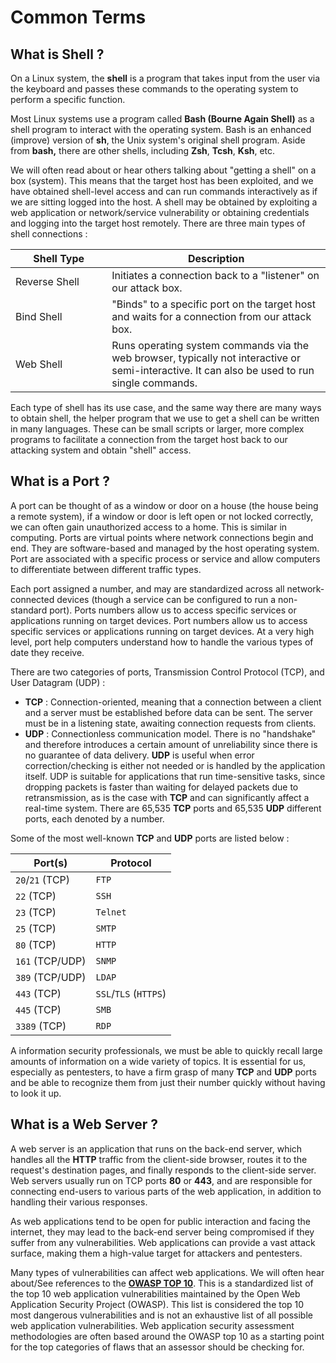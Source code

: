 # Common Terms

## What is Shell ?

On a Linux system, the **shell** is a program that takes input from the user via the keyboard and passes these commands to the operating system to perform a specific function.

Most Linux systems use a program called **Bash (Bourne Again Shell)** as a shell program to interact with the operating system. Bash is an enhanced (improve) version of **sh**, the Unix system's original shell program. Aside from **bash,** there are other shells, including **Zsh**, **Tcsh**, **Ksh**, etc.

We will often read about or hear others talking about "getting a shell" on a box (system). This means that the target host has been exploited, and we have obtained shell-level access and can run commands interactively as if we are sitting logged into the host. A shell may be obtained by exploiting a web application or network/service vulnerability or obtaining credentials and logging into the target host remotely. There are three main types of shell connections :&#x20;



<table><thead><tr><th width="174">Shell Type</th><th width="446">Description</th></tr></thead><tbody><tr><td>Reverse Shell</td><td>Initiates a connection back to a "listener" on our attack box.</td></tr><tr><td>Bind Shell</td><td>"Binds" to a specific port on the target host and waits for a connection from our attack box.</td></tr><tr><td>Web Shell</td><td>Runs operating system commands via the web browser, typically not interactive or semi-interactive. It can also be used to run single commands.</td></tr></tbody></table>

Each type of shell has its use case, and the same way there are many ways to obtain shell, the helper program that we use to get a shell can be written in many languages. These can be small scripts or larger, more complex programs to facilitate a connection from the target host back to our attacking system and obtain "shell" access.

## What is a Port ?

A port can be thought of as a window or door on a house (the house being a remote system), if a window or door is left open or not locked correctly, we can often gain unauthorized access to a home. This is similar in computing. Ports are virtual points where network connections begin and end.  They are software-based and managed by the host operating system. Port are associated with a specific process or service and allow computers to differentiate between different traffic types.

Each port assigned a number, and may are standardized across all network-connected devices (though a service can be configured to run a non-standard port). Ports numbers allow us to access specific services or applications running on target devices. Port numbers allow us to access specific services or applications running on target devices. At a very high level, port help computers understand how to handle the various types of date they receive.

There are two categories of ports, Transmission Control Protocol (TCP), and User Datagram (UDP) :&#x20;

* **TCP** : Connection-oriented, meaning that a connection between a client and a server must be established before data can be sent. The server must be in a listening state, awaiting connection requests from clients.
* **UDP** : Connectionless communication model. There is no "handshake" and therefore introduces a certain amount of unreliability since there is no guarantee of data delivery. **UDP** is useful when error correction/checking is either not needed or is handled by the application itself. UDP is suitable for applications that run time-sensitive tasks, since dropping packets is faster than waiting for delayed packets due to retransmission, as is the case with **TCP** and can significantly affect a real-time system. There are 65,535 **TCP** ports and 65,535 **UDP** different ports, each denoted by a number.

Some of the most well-known **TCP** and **UDP** ports are listed below  :&#x20;

| Port(s)         | Protocol              |
| --------------- | --------------------- |
| `20`/`21` (TCP) | `FTP`                 |
| `22` (TCP)      | `SSH`                 |
| `23` (TCP)      | `Telnet`              |
| `25` (TCP)      | `SMTP`                |
| `80` (TCP)      | `HTTP`                |
| `161` (TCP/UDP) | `SNMP`                |
| `389` (TCP/UDP) | `LDAP`                |
| `443` (TCP)     | `SSL`/`TLS` (`HTTPS`) |
| `445` (TCP)     | `SMB`                 |
| `3389` (TCP)    | `RDP`                 |

A information security professionals, we must be able to quickly recall large amounts of information on a wide variety of topics. It is essential for us, especially as pentesters, to have a firm grasp of many **TCP** and **UDP** ports and be able to recognize them from just their number quickly without having to look it up.

## What is a Web Server ?

A web server is an application that runs on the back-end server, which handles all the **HTTP** traffic from the client-side browser, routes it to the request's destination pages, and finally responds to the client-side server. Web servers usually run on TCP ports **80** or **443**, and are responsible for connecting end-users to various parts of the web application, in addition to handling their various responses.

As web applications tend to be open for public interaction and facing the internet, they may lead to the back-end server being compromised if they suffer from any vulnerabilities. Web applications can provide a vast attack surface, making them a high-value target for attackers and pentesters.

Many types of vulnerabilities can affect web applications. We will often hear about/See references to the [**OWASP TOP 10**](https://owasp.org/www-project-top-ten/). This is a standardized list of the top 10 web application vulnerabilities maintained by the Open Web Application Security Project (OWASP). This list is considered the top 10 most dangerous vulnerabilities and is not an exhaustive list of all possible web application vulnerabilities. Web application security assessment methodologies are often based around the OWASP top 10 as a starting point for the top categories of flaws that an assessor should be checking for.
